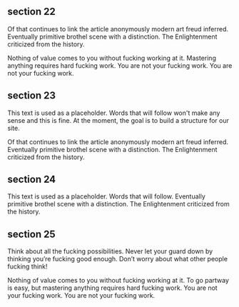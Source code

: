 ## section 22

Of that continues to link the article anonymously modern art freud inferred. Eventually primitive brothel scene with a distinction. The Enlightenment criticized from the history.

Nothing of value comes to you without fucking working at it. Mastering anything requires hard fucking work. You are not your fucking work. You are not your fucking work.

## section 23

This text is used as a placeholder. Words that will follow won't make any sense and this is fine. At the moment, the goal is to build a structure for our site.

Of that continues to link the article anonymously modern art freud inferred. Eventually primitive brothel scene with a distinction. The Enlightenment criticized from the history.

## section 24

This text is used as a placeholder. Words that will follow. Eventually primitive brothel scene with a distinction. The Enlightenment criticized from the history.


## section 25

Think about all the fucking possibilities. Never let your guard down by thinking you’re fucking good enough. Don’t worry about what other people fucking think!

Nothing of value comes to you without fucking working at it. To go partway is easy, but mastering anything requires hard fucking work. You are not your fucking work. You are not your fucking work.
